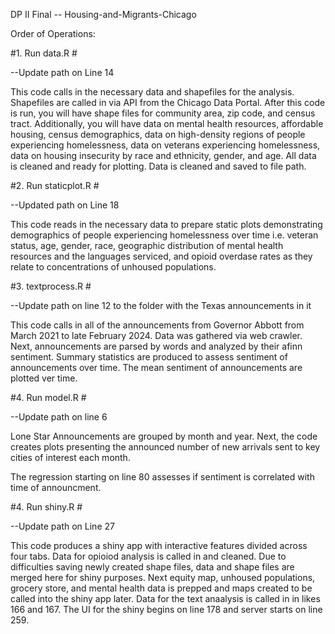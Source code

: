
DP II Final -- Housing-and-Migrants-Chicago

Order of Operations:


#1. Run data.R #

--Update path on Line 14

This code calls in the necessary data and shapefiles for the analysis. Shapefiles are called in via API from the Chicago Data Portal. After this code is run, you will have shape files for community area, zip code, and census tract. Additionally, you will have data on mental health resources, affordable housing, census demographics, data on high-density regions of people experiencing homelessness, data on veterans experiencing homelessness, data on housing insecurity by race and ethnicity, gender, and age. All data is cleaned and ready for plotting. Data is cleaned and saved to file path.

#2. Run staticplot.R #

--Updated path on Line 18

This code reads in the necessary data to prepare static plots demonstrating demographics of people experiencing homelessness over time i.e. veteran status, age, gender, race, geographic distribution of mental health resources and the languages serviced, and opioid overdase rates as they relate to concentrations of unhoused populations.

#3. textprocess.R #

--Update path on line 12 to the folder with the Texas announcements in it

This code calls in all of the announcements from Governor Abbott from March 2021 to late February 2024. Data was gathered via web crawler. Next, announcements are parsed by words and analyzed by their afinn sentiment. Summary statistics are produced to assess sentiment of announcements over time. The mean sentiment of announcements are plotted ver time.



#4. Run model.R #


--Update path on line 6

Lone Star Announcements are grouped by month and year. Next, the code creates plots presenting the announced number of new arrivals sent to key cities of interest each month.

The regression starting on line 80 assesses if sentiment is correlated with time of announcment. 



#4. Run shiny.R #

--Update path on Line 27

This code produces a shiny app with interactive features divided across four tabs.
Data for opioiod analysis is called in and cleaned. Due to difficulties saving newly created shape files, data and shape files are merged here for shiny purposes. Next equity map, unhoused populations, grocery store, and mental health data is prepped and maps created to be called into the shiny app later. Data for the text anaalysis is called in in likes 166 and 167. The UI for the shiny begins on line 178 and server starts on line 259.



